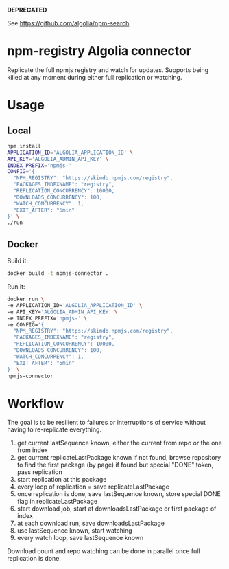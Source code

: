 **DEPRECATED**

See https://github.com/algolia/npm-search

# npm-registry Algolia connector

Replicate the full npmjs registry and watch for updates. Supports
being killed at any moment during either full replication or watching.

# Usage

## Local

```sh
npm install
APPLICATION_ID='ALGOLIA_APPLICATION_ID' \
API_KEY='ALGOLIA_ADMIN_API_KEY' \
INDEX_PREFIX='npmjs-'
CONFIG='{
  "NPM_REGISTRY": "https://skimdb.npmjs.com/registry",
  "PACKAGES_INDEXNAME": "registry",
  "REPLICATION_CONCURRENCY": 10000,
  "DOWNLOADS_CONCURRENCY": 100,
  "WATCH_CONCURRENCY": 1,
  "EXIT_AFTER": "5min"
}' \
./run
```

## Docker

Build it:
```sh
docker build -t npmjs-connector .
```

Run it:
```sh
docker run \
-e APPLICATION_ID='ALGOLIA_APPLICATION_ID' \
-e API_KEY='ALGOLIA_ADMIN_API_KEY' \
-e INDEX_PREFIX='npmjs-' \
-e CONFIG='{
  "NPM_REGISTRY": "https://skimdb.npmjs.com/registry",
  "PACKAGES_INDEXNAME": "registry",
  "REPLICATION_CONCURRENCY": 10000,
  "DOWNLOADS_CONCURRENCY": 100,
  "WATCH_CONCURRENCY": 1,
  "EXIT_AFTER": "5min"
}' \
npmjs-connector
```

# Workflow

The goal is to be resilient to failures or interruptions of service without
having to re-replicate everything.

1. get current lastSequence known, either the current from repo or the one from index
1. get current replicateLastPackage known
  if not found, browse repository to find the first package (by page)
  if found but special "DONE" token, pass replication
2. start replication at this package
3. every loop of replication = save replicateLastPackage
4. once replication is done, save lastSequence known, store special DONE flag in replicateLastPackage 
5. start download job, start at downloadsLastPackage or first package of index
6. at each download run, save downloadsLastPackage
7. use lastSequence known, start watching
8. every watch loop, save lastSequence known

Download count and repo watching can be done in parallel once full replication is done.
